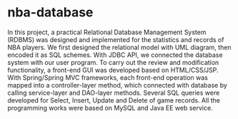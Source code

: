 # nba-database
In this project, a practical Relational Database Management System (RDBMS) was designed and implemented for the statistics and records of NBA players. We first designed the relational model with UML diagram, then encoded it as SQL schemes. With JDBC API, we connected the database system with our user program. To carry out the review and modification functionality, a front-end GUI was developed based on HTML/CSS/JSP. With Spring/Spring MVC frameworks, each front-end operation was mapped into a controller-layer method, which connected with database by calling service-layer and DAO-layer methods. Several SQL queries were developed for Select, Insert, Update and Delete of game records. All the programming works were based on MySQL and Java EE web service.
